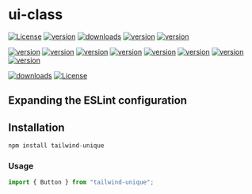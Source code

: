 # ui-class
[![License](https://img.shields.io/badge/license-MIT-blue.svg?style=plastic)](https://opensource.org/licenses/MIT)
[![version](https://img.shields.io/npm/v/ui-class.svg?style=plastic)](https://www.npmjs.org/package/ui-class)
[![downloads](https://img.shields.io/npm/dm/ui-class.svg?style=plastic)](https://npm-stat.com/charts.html?package=ui-class)
[![version](https://img.shields.io/badge/version/v/ui__class-blue.svg?style=plastic)](https://www.npmjs.org/package/ui-class)
[![version](https://img.shields.io/badge/version/ui_class-blue.svg?style=plastic)](https://www.npmjs.org/package/ui-class)

[![version](https://img.shields.io/badge/version/npm/v/uiclass-green.svg?style=plastic)](https://www.npmjs.org/package/ui-class)
[![version](https://img.shields.io/npm/v/ui-class.svg?style=flat)](https://www.npmjs.org/package/ui-class)
[![version](https://img.shields.io/npm/v/ui-class-green.svg?style=for-the-badge)](https://www.npmjs.org/package/ui-class)
[![version](https://img.shields.io/npm/v/ui-class.svg?style=build-passing-brightgreen)](https://www.npmjs.org/package/ui-class)
[![version](https://img.shields.io/npm/v/ui-class.svg?style=social)](https://www.npmjs.org/package/ui-class)
[![version](https://img.shields.io/badge/version/ui-class.svg?style=plastic)](https://www.npmjs.org/package/ui-class)
[![version](https://travis-ci.org/amphp//amp.svg?branch=master&style=flat-square)](https://www.npmjs.org/package/ui-class)
[![version](https://img.shields.io/github/release/oivva/boxy.svg?maxAge=3600&/ui-class.svg?style=flat)](https://www.npmjs.org/package/ui-class)

[![downloads](https://img.shields.io/npm/dm/ui-class.svg?style=plastic)](https://npm-stat.com/charts.html?package=ui-class)
[![License](https://img.shields.io/badge/license-MIT-blue.svg?style=plastic)](https://opensource.org/licenses/MIT)
## Expanding the ESLint configuration

## Installation

```js
npm install tailwind-unique
```

### Usage

```js
import { Button } from "tailwind-unique";
```
